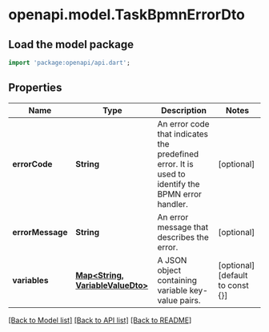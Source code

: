 # openapi.model.TaskBpmnErrorDto

## Load the model package
```dart
import 'package:openapi/api.dart';
```

## Properties
Name | Type | Description | Notes
------------ | ------------- | ------------- | -------------
**errorCode** | **String** | An error code that indicates the predefined error. It is used to identify the BPMN error handler. | [optional] 
**errorMessage** | **String** | An error message that describes the error. | [optional] 
**variables** | [**Map<String, VariableValueDto>**](VariableValueDto.md) | A JSON object containing variable key-value pairs. | [optional] [default to const {}]

[[Back to Model list]](../README.md#documentation-for-models) [[Back to API list]](../README.md#documentation-for-api-endpoints) [[Back to README]](../README.md)


